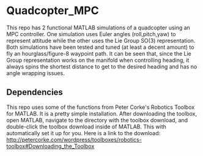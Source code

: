 # Quadcopter_MPC
This repo has 2 functional MATLAB simulations of a quadcopter using an MPC controller. One simulation uses Euler angles (roll,pitch,yaw) to represent attitude while the other uses the Lie Group SO(3) representation. Both simulations have been tested and tuned (at least a decent amount) to fly an hourglass/figure-8 waypoint path. It can be seen that, since the Lie Group representation works on the manifold when controlling heading, it always spins the shortest distance to get to the desired heading and has no angle wrapping issues.
## Dependencies
This repo uses some of the functions from Peter Corke's Robotics Toolbox for MATLAB. It is a pretty simple installation. After downloading the toolbox, open MATLAB, navigate to the directory with the toolbox download, and double-click the toolbox download inside of MATLAB. This with automatically set it up for you. Here is a link to the download: http://petercorke.com/wordpress/toolboxes/robotics-toolbox#Downloading_the_Toolbox
